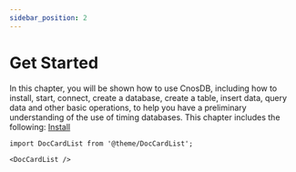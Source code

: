 ```yaml
---
sidebar_position: 2
---
```


# Get Started

In this chapter, you will be shown how to use CnosDB, including how to install, start, connect, create a database, create a table, insert data, query data and other basic operations, to help you have a preliminary understanding of the use of timing databases. This chapter includes the following: [Install](./install.md)

```mdx-code-block
import DocCardList from '@theme/DocCardList';

<DocCardList />
```
